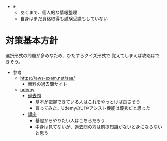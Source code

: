 
* ※
  * あくまで、個人的な情報整理
  * 自身はまだ資格取得も試験受講もしていない

# 対策基本方針

選択形式の問題が多めなため、ひたすらクイズ形式で
覚えてしまえば攻略はできそう。

* 参考
  * <https://aws-exam.net/saa/>
    * 無料の過去問サイト
  * [udemy](https://www.udemy.com/courses/search/?src=ukw&q=aws+%E3%82%BD%E3%83%AA%E3%83%A5%E3%83%BC%E3%82%B7%E3%83%A7%E3%83%B3+)
    * [過去問](https://www.udemy.com/course/aws-knan/)
      * 基本が把握できている人はこれをやっとけば良さそう
      * 買ってみた。UdemyのUIやアシスト機能は優秀だと思った
    * [講座](https://www.udemy.com/course/aws-associate/)
      * 基礎からやりたい人はこちらだろう
      * 中身は見てないが、過去問の方は前提知識がないと身にならないと思う







